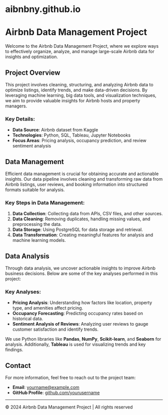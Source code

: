 # aibnbny.github.io
# Airbnb Data Management Project

Welcome to the Airbnb Data Management Project, where we explore ways to effectively organize, analyze, and manage large-scale Airbnb data for insights and optimization.

## Project Overview

This project involves cleaning, structuring, and analyzing Airbnb data to optimize listings, identify trends, and make data-driven decisions. By leveraging machine learning, big data tools, and visualization techniques, we aim to provide valuable insights for Airbnb hosts and property managers.

### Key Details:
- **Data Source**: Airbnb dataset from Kaggle
- **Technologies**: Python, SQL, Tableau, Jupyter Notebooks
- **Focus Areas**: Pricing analysis, occupancy prediction, and review sentiment analysis

## Data Management

Efficient data management is crucial for obtaining accurate and actionable insights. Our data pipeline involves cleaning and transforming raw data from Airbnb listings, user reviews, and booking information into structured formats suitable for analysis.

### Key Steps in Data Management:
1. **Data Collection**: Collecting data from APIs, CSV files, and other sources.
2. **Data Cleaning**: Removing duplicates, handling missing values, and preprocessing the data.
3. **Data Storage**: Using PostgreSQL for data storage and retrieval.
4. **Data Transformation**: Creating meaningful features for analysis and machine learning models.

## Data Analysis

Through data analysis, we uncover actionable insights to improve Airbnb business decisions. Below are some of the key analyses performed in this project:

### Key Analyses:
- **Pricing Analysis**: Understanding how factors like location, property type, and amenities affect pricing.
- **Occupancy Forecasting**: Predicting occupancy rates based on historical data.
- **Sentiment Analysis of Reviews**: Analyzing user reviews to gauge customer satisfaction and identify trends.

We use Python libraries like **Pandas**, **NumPy**, **Scikit-learn**, and **Seaborn** for analysis. Additionally, **Tableau** is used for visualizing trends and key findings.

## Contact

For more information, feel free to reach out to the project team:

- **Email**: [yourname@example.com](mailto:yourname@example.com)
- **GitHub Profile**: [github.com/yourusername](https://github.com/yourusername)

---

© 2024 Airbnb Data Management Project | All rights reserved


